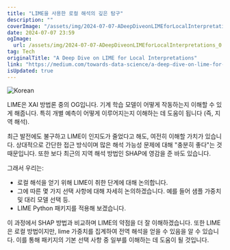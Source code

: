 ```yaml
---
title: "LIME을 사용한 로컬 해석의 깊은 탐구"
description: ""
coverImage: "/assets/img/2024-07-07-ADeepDiveonLIMEforLocalInterpretations_0.png"
date: 2024-07-07 23:59
ogImage:
  url: /assets/img/2024-07-07-ADeepDiveonLIMEforLocalInterpretations_0.png
tag: Tech
originalTitle: "A Deep Dive on LIME for Local Interpretations"
link: "https://medium.com/towards-data-science/a-deep-dive-on-lime-for-local-interpretations-872bea23952f"
isUpdated: true
---
```


![Korean](/assets/img/2024-07-07-ADeepDiveonLIMEforLocalInterpretations_0.png)

LIME은 XAI 방법론 중의 OG입니다. 기계 학습 모델이 어떻게 작동하는지 이해할 수 있게 해줍니다. 특히 개별 예측이 어떻게 이루어지는지 이해하는 데 도움이 됩니다 (즉, 지역 해석).

최근 발전에도 불구하고 LIME이 인지도가 줄었다고 해도, 여전히 이해할 가치가 있습니다. 상대적으로 간단한 접근 방식이며 많은 해석 가능성 문제에 대해 "충분히 좋다"는 것 때문입니다. 또한 보다 최근의 지역 해석 방법인 SHAP에 영감을 준 바도 있습니다.

그래서 우리는:

<div class="content-ad"></div>

- 로컬 해석을 얻기 위해 LIME이 취한 단계에 대해 논의합니다.
- 그에 따른 몇 가지 선택 사항에 대해 자세히 논의하겠습니다. 예를 들어 샘플 가중치 및 대리 모델 선택 등.
- LIME Python 패키지를 적용해 보겠습니다.

이 과정에서 SHAP 방법과 비교하며 LIME의 약점을 더 잘 이해하겠습니다. 또한 LIME은 로컬 방법이지만, lime 가중치를 집계하여 전역 해석을 얻을 수 있음을 알 수 있습니다. 이를 통해 패키지의 기본 선택 사항 중 일부를 이해하는 데 도움이 될 것입니다.
